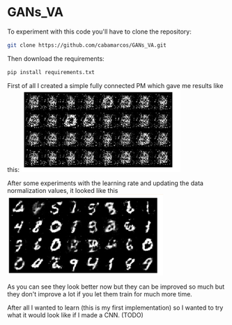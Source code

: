 # GANs_VA

To experiment with this code you'll have to clone the repository:

```bash
git clone https://github.com/cabamarcos/GANs_VA.git
```

Then download the requirements:

```bash
pip install requirements.txt
```

First of all I created a simple fully connected PM which gave me results like this:
![alt text](images/image.png)

After some experiments with the learning rate and updating the data normalization values, it looked like this
![alt text](images/image-1.png)

As you can see they look better now but they can be improved so much but they don't improve a lot if you let them train for much more time.

After all I wanted to learn (this is my first implementation) so I wanted to try what it would look like if I made a CNN. (TODO)